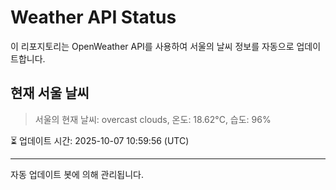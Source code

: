 
# Weather API Status

이 리포지토리는 OpenWeather API를 사용하여 서울의 날씨 정보를 자동으로 업데이트합니다.

## 현재 서울 날씨
> 서울의 현재 날씨: overcast clouds, 온도: 18.62°C, 습도: 96%

⏳ 업데이트 시간: 2025-10-07 10:59:56 (UTC)

---
자동 업데이트 봇에 의해 관리됩니다.
